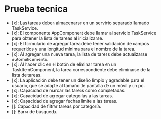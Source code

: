 # Prueba tecnica

- [x]:  Las tareas deben almacenarse en un servicio separado llamado TaskService.
- [x]: El componente AppComponent debe llamar al servicio TaskService para obtener la lista de tareas al inicializarse.
- [x]: El formulario de agregar tarea debe tener validación de campos requeridos y una longitud mínima para el nombre de la tarea.
- [x]: Al agregar una nueva tarea, la lista de tareas debe actualizarse automáticamente.
- [x]: Al hacer clic en el botón de eliminar tarea en un TaskItemComponent, la tarea correspondiente debe eliminarse de la lista de tareas.
- [x]: La aplicación debe tener un diseño limpio y agradable para el usuario, que se adapte al tamaño de pantalla de un móvil y un pc.
- [x]: Capacidad de marcar las tareas como completadas.
- [x]: Capacidad de agregar categorías a las tareas.
- [x]: Capacidad de agregar fechas límite a las tareas.
- []: Capacidad de filtrar tareas por categoría.
- []: Barra de búsqueda.
